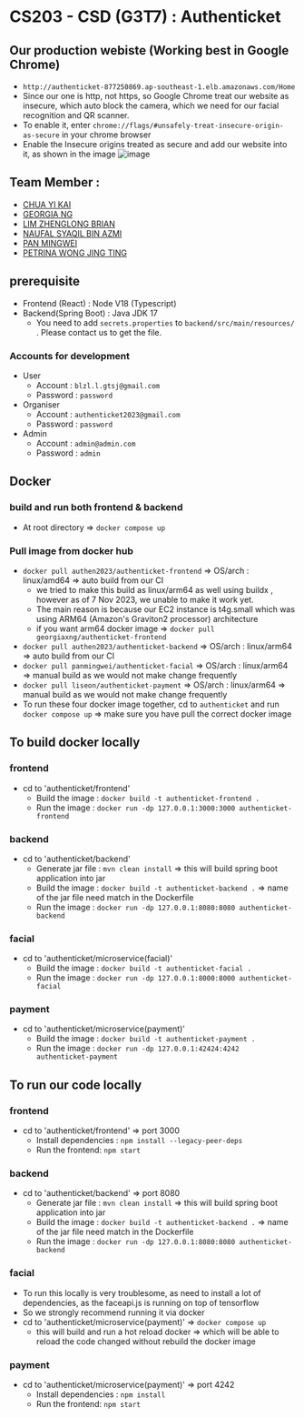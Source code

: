 # CS203 - CSD (G3T7) : Authenticket
## Our production webiste (Working best in Google Chrome)
- `http://authenticket-877250869.ap-southeast-1.elb.amazonaws.com/Home`
- Since our one is http, not https, so Google Chrome treat our website as insecure, which auto block the camera, which we need for our facial recognition and QR scanner. 
- To enable it, enter `chrome://flags/#unsafely-treat-insecure-origin-as-secure` in your chrome browser
- Enable the Insecure origins treated as secure and add our website into it, as shown in the image
![image](https://github.com/authenticket2023/authenticket/assets/53245147/89add3bc-bf4e-4df4-b26b-00eba2aac42d)


## Team Member : 
- [CHUA YI KAI](https://github.com/ChuaYiKai)
- [GEORGIA NG](https://github.com/georgiaxng)
- [LIM ZHENGLONG BRIAN](https://github.com/Liseon617)
- [NAUFAL SYAQIL BIN AZMI](https://github.com/nafutofu)
- [PAN MINGWEI](https://github.com/xXxPMWxXx)
- [PETRINA WONG JING TING](https://github.com/petrinawjt)
## prerequisite
- Frontend (React) : Node V18 (Typescript)
- Backend(Spring Boot) : Java JDK 17 
  - You need to add `secrets.properties` to `backend/src/main/resources/` . Please contact us to get the file.
### Accounts for development
- User
  - Account : `blzl.l.gtsj@gmail.com`
  - Password : `password`  
- Organiser
  - Account : `authenticket2023@gmail.com`
  - Password : `password`  
- Admin
  - Account : `admin@admin.com`
  - Password : `admin`   

## Docker
### build and run both frontend & backend
- At root directory => `docker compose up`
### Pull image from docker hub
- `docker pull authen2023/authenticket-frontend` => OS/arch : linux/amd64 => auto build from our CI
  - we tried to make this build as linux/arm64 as well using buildx , however as of 7 Nov 2023, we unable to make it work yet. 
  - The main reason is because our EC2 instance is t4g.small which was using ARM64 (Amazon's Graviton2 processor) architecture
  - if you want arm64 docker image => `docker pull georgiaxng/authenticket-frontend`
- `docker pull authen2023/authenticket-backend` => OS/arch : linux/arm64 => auto build from our CI
- `docker pull panmingwei/authenticket-facial` => OS/arch : linux/arm64 => manual build as we would not make change frequently 
- `docker pull liseon/authenticket-payment` => OS/arch : linux/arm64 => manual build as we would not make change frequently 
- To run these four docker image together, cd to `authenticket` and run `docker compose up` => make sure you have pull the correct docker image

## To build docker locally
### frontend
- cd to 'authenticket/frontend'
  - Build the image : `docker build -t authenticket-frontend .`
  - Run the image : `docker run -dp 127.0.0.1:3000:3000 authenticket-frontend`

### backend
- cd to 'authenticket/backend'
  - Generate jar file : `mvn clean install`  => this will build spring boot application into jar
  - Build the image : `docker build -t authenticket-backend .` => name of the jar file need match in the Dockerfile
  - Run the image : `docker run -dp 127.0.0.1:8080:8080 authenticket-backend`

### facial
- cd to 'authenticket/microservice(facial)'
  - Build the image : `docker build -t authenticket-facial .`
  - Run the image : `docker run -dp 127.0.0.1:8000:8000 authenticket-facial`

### payment
- cd to 'authenticket/microservice(payment)'
  - Build the image : `docker build -t authenticket-payment .`
  - Run the image : `docker run -dp 127.0.0.1:42424:4242 authenticket-payment`

## To run our code locally
### frontend
- cd to 'authenticket/frontend' => port 3000
  - Install dependencies : `npm install --legacy-peer-deps`
  - Run the frontend: `npm start`

### backend
- cd to 'authenticket/backend' => port 8080
  - Generate jar file : `mvn clean install`  => this will build spring boot application into jar
  - Build the image : `docker build -t authenticket-backend .` => name of the jar file need match in the Dockerfile
  - Run the image : `docker run -dp 127.0.0.1:8080:8080 authenticket-backend`

### facial
- To run this locally is very troublesome, as need to install a lot of dependencies, as the faceapi.js is running on top of tensorflow
- So we strongly recommend running it via docker
- cd to 'authenticket/microservice(payment)' => `docker compose up` 
  - this will build and run a hot reload docker => which will be able to reload the code changed without rebuild the docker image

### payment
- cd to 'authenticket/microservice(payment)' => port 4242
  - Install dependencies : `npm install`
  - Run the frontend: `npm start`
